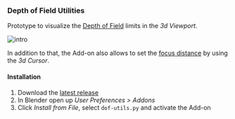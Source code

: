 ### Depth of Field Utilities 

Prototype to visualize the [Depth of Field](https://en.wikipedia.org/wiki/Depth_of_field) limits in the *3d Viewport*.

![intro](https://i.stack.imgur.com/jYyag.jpg)

In addition to that, the Add-on also allows to set the [focus distance](https://docs.blender.org/manual/en/dev/render/cycles/camera.html#focus) by using the *3d Cursor*.

#### Installation

 1. Download the [latest release](https://github.com/p2or/blender-dof-utils/releases)
 2. In Blender open up *User Preferences > Addons*
 3. Click *Install from File*, select `dof-utils.py` and activate the Add-on


<!-- Keep an eye on: https://developer.blender.org/T77419 -->
